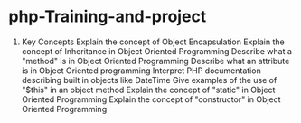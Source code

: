 # php-Training-and-project

1. Key Concepts
Explain the concept of Object Encapsulation
Explain the concept of Inheritance in Object Oriented Programming
Describe what a "method" is in Object Oriented Programming
Describe what an attribute is in Object Oriented programming
Interpret PHP documentation describing built in objects like DateTime
Give examples of the use of "$this" in an object method
Explain the concept of "static" in Object Oriented Programming
Explain the concept of "constructor" in Object Oriented Programming

